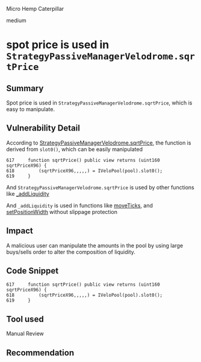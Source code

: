 Micro Hemp Caterpillar

medium

# spot price is used in `StrategyPassiveManagerVelodrome.sqrtPrice`

## Summary
Spot price is used in `StrategyPassiveManagerVelodrome.sqrtPrice`, which is easy to manipulate.

## Vulnerability Detail
According to [StrategyPassiveManagerVelodrome.sqrtPrice](https://github.com/sherlock-audit/2024-05-beefy-cowcentrated-liquidity-manager/blob/42ef5f0eac1bc954e888cf5bfb85cbf24c08ec76/cowcentrated-contracts/contracts/strategies/velodrome/StrategyPassiveManagerVelodrome.sol#L617-L619), the function is derived from `slot0()`, which can be easily manipulated
```solidity
617     function sqrtPrice() public view returns (uint160 sqrtPriceX96) {
618         (sqrtPriceX96,,,,,) = IVeloPool(pool).slot0();
619     }
```
And `StrategyPassiveManagerVelodrome.sqrtPrice` is used by other functions like [_addLiquidity](https://github.com/sherlock-audit/2024-05-beefy-cowcentrated-liquidity-manager/blob/42ef5f0eac1bc954e888cf5bfb85cbf24c08ec76/cowcentrated-contracts/contracts/strategies/velodrome/StrategyPassiveManagerVelodrome.sol#L254)

And `_addLiquidity` is used in functions like [moveTicks](https://github.com/sherlock-audit/2024-05-beefy-cowcentrated-liquidity-manager/blob/42ef5f0eac1bc954e888cf5bfb85cbf24c08ec76/cowcentrated-contracts/contracts/strategies/velodrome/StrategyPassiveManagerVelodrome.sol#L415C14-L423), and [setPositionWidth](https://github.com/sherlock-audit/2024-05-beefy-cowcentrated-liquidity-manager/blob/42ef5f0eac1bc954e888cf5bfb85cbf24c08ec76/cowcentrated-contracts/contracts/strategies/velodrome/StrategyPassiveManagerVelodrome.sol#L763-L770) without slippage protection
## Impact
A malicious user can manipulate the amounts in the pool by using large buys/sells order to alter the composition of liquidity. 

## Code Snippet
```solidity
617     function sqrtPrice() public view returns (uint160 sqrtPriceX96) {
618         (sqrtPriceX96,,,,,) = IVeloPool(pool).slot0();
619     }
```

## Tool used

Manual Review

## Recommendation
